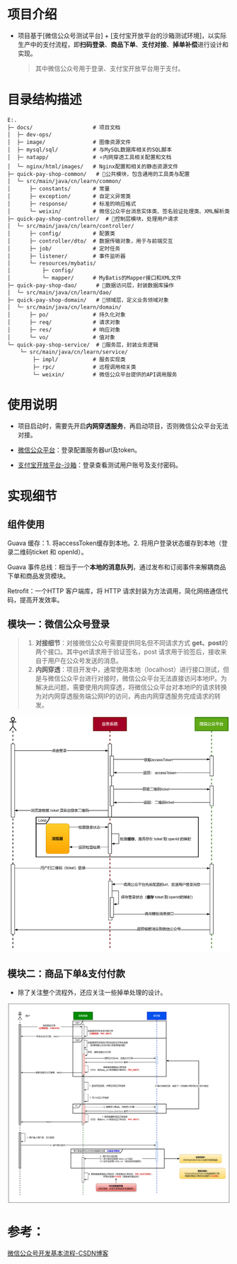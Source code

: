 # 项目介绍

- 项目基于[微信公众号测试平台] + [支付宝开放平台的沙箱测试环境]，以实际生产中的支付流程，即**扫码登录**、**商品下单**、**支付对接**、**掉单补偿**进行设计和实现。
  > 其中微信公众号用于登录、支付宝开放平台用于支付。



# 目录结构描述

    E:.
    ├─ docs/                   # 项目文档
    │  ├─ dev-ops/            
    │  ├─ image/               # 图像资源文件
    │  ├─ mysql/sql/           # 与MySQL数据库相关的SQL脚本
    │  ├─ natapp/              # ⭐内网穿透工具相关配置和文档
    │  └─ nginx/html/images/   # Nginx配置和相关的静态资源文件
    ├─ quick-pay-shop-common/   # 🎯公共模块，包含通用的工具类与配置
    │  └─ src/main/java/cn/learn/common/
    │      ├─ constants/       # 常量
    │      ├─ exception/       # 自定义异常类
    │      ├─ response/        # 标准的响应格式
    │      └─ weixin/          # 微信公众平台消息实体类、签名验证处理类、XML解析类
    ├─ quick-pay-shop-controller/  # 🎯控制层模块，处理用户请求
    │  └─ src/main/java/cn/learn/controller/
    │      ├─ config/          # 配置类
    │      ├─ controller/dto/  # 数据传输对象，用于与前端交互
    │      ├─ job/             # 定时任务
    │      ├─ listener/        # 事件监听器
    │      └─ resources/mybatis/
    │          ├─ config/      
    │          └─ mapper/      # MyBatis的Mapper接口和XML文件
    ├─ quick-pay-shop-dao/      # 🎯数据访问层，封装数据库操作
    │  └─ src/main/java/cn/learn/dao/
    ├─ quick-pay-shop-domain/   # 🎯领域层，定义业务领域对象
    │  └─ src/main/java/cn/learn/domain/
    │      ├─ po/              # 持久化对象
    │      ├─ req/             # 请求对象
    │      ├─ res/             # 响应对象
    │      └─ vo/              # 值对象
    └─ quick-pay-shop-service/  # 🎯服务层，封装业务逻辑
        └─ src/main/java/cn/learn/service/
            ├─ impl/           # 服务实现类
            ├─ rpc/            # 远程调用相关类
            └─ weixin/         # 微信公众平台提供的API调用服务
    



# 使用说明

- 项目启动时，需要先开启**内网穿透服务**，再启动项目，否则微信公众平台无法对接。

- [微信公众平台](https://mp.weixin.qq.com/debug/cgi-bin/sandboxinfo?action=showinfo&t=sandbox/index)：登录配置服务器url及token。
- [支付宝开放平台-沙箱](https://open.alipay.com/develop/sandbox/app)：登录查看测试用户账号及支付密码。



# 实现细节

## 组件使用

Guava 缓存：1. 将accessToken缓存到本地。2. 将用户登录状态缓存到本地（登录二维码ticket 和 openId）。

Guava 事件总线：相当于一个**本地的消息队列**，通过发布和订阅事件来解耦商品下单和商品发货模块。

Retrofit：一个HTTP 客户端库，将 HTTP 请求封装为方法调用，简化网络通信代码，提高开发效率。



## 模块一：微信公众号登录

> 1. **对接细节**：对接微信公众号需要提供同名但不同请求方式 **get、post**的两个接口。其中get请求用于验证签名，post 请求用于验签后，接收来自于用户在公众号发送的消息。
> 2. **内网穿透**：项目开发中，通常使用本地（localhost）进行接口测试，但是与微信公众平台进行对接时，微信公众平台无法直接访问本地IP。为解决此问题，需要使用内网穿透，将微信公众平台对本地IP的请求转换为对内网穿透服务端公网IP的访问，再由内网穿透服务完成请求的转发。

![微信公众号扫码登陆-流程图](docs/image/微信公众号扫码登陆.png)



## 模块二：商品下单&支付付款

- 除了关注整个流程外，还应关注一些掉单处理的设计。

![AliPay订单支付流程](docs/image/快付商城-AliPay订单支付流程.png)



# 参考：

[微信公众号开发基本流程-CSDN博客](https://blog.csdn.net/Abysscarry/article/details/89071469)